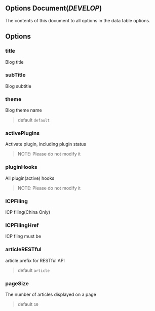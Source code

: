 Options Document(___DEVELOP___)
---
The contents of this document to all options in the data table options.

Options
---

### title
Blog title

### subTitle
Blog subtitle

### theme
Blog theme name
> default `default`

### activePlugins
Activate plugin, including plugin status
> NOTE: Please do not modify it

### pluginHooks
All plugin(active) hooks
> NOTE: Please do not modify it

### ICPFiling
ICP filing(China Only)

### ICPFilingHref
ICP fling must be

### articleRESTful
article prefix for RESTful API
> default `article`

### pageSize
The number of articles displayed on a page
> default `10`